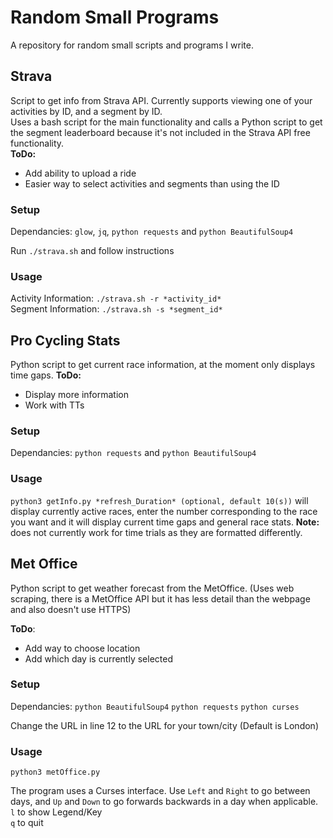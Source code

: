 # Random Small Programs

A repository for random small scripts and programs I write. 

## Strava

Script to get info from Strava API. Currently supports viewing one of your activities by ID, and a segment by ID.  
Uses a bash script for the main functionality and calls a Python script to get the segment leaderboard because it's not included in the Strava API free functionality.  
**ToDo:** 
* Add ability to upload a ride
* Easier way to select activities and segments than using the ID

### Setup

Dependancies: `glow`, `jq`, `python requests` and `python BeautifulSoup4`  

Run `./strava.sh` and follow instructions 

### Usage 

Activity Information: `./strava.sh -r *activity_id*`  
Segment Information: `./strava.sh -s *segment_id*`

## Pro Cycling Stats

Python script to get current race information, at the moment only displays time gaps. 
**ToDo:**
* Display more information
* Work with TTs

### Setup

Dependancies: `python requests` and `python BeautifulSoup4`

### Usage

`python3 getInfo.py *refresh_Duration* (optional, default 10(s))` will display currently active races, enter the number corresponding to the race you want and it will display current time gaps and general race stats. **Note:** does not currently work for time trials as they are formatted differently. 

## Met Office 

Python script to get weather forecast from the MetOffice. (Uses web scraping, there is a MetOffice API but it has less detail than the webpage and also doesn't use HTTPS)

**ToDo**: 
* Add way to choose location 
* Add which day is currently selected 

### Setup 

Dependancies: `python BeautifulSoup4` `python requests` `python curses`

Change the URL in line 12 to the URL for your town/city (Default is London)

### Usage 

`python3 metOffice.py`

The program uses a Curses interface. Use `Left` and `Right` to go between days, and `Up` and `Down` to go forwards backwards in a day when applicable.  
`l` to show Legend/Key  
`q` to quit
